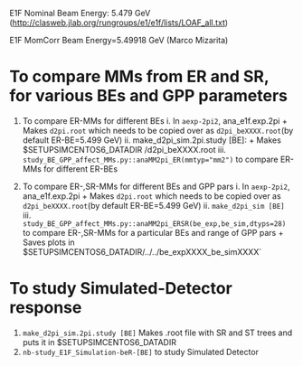 
E1F Nominal Beam Energy: 5.479 GeV
(http://clasweb.jlab.org/rungroups/e1/e1f/lists/LOAF_all.txt)

E1F MomCorr Beam Energy=5.49918 GeV 
(Marco Mizarita)

To compare MMs from ER and SR, for various BEs and GPP parameters
==================================================================

1. To compare ER-MMs for different BEs
	i.  In `aexp-2pi2`, ana_e1f.exp.2pi
			+ Makes `d2pi.root` which needs to be copied over as `d2pi_beXXXX.root`(by default ER-BE=5.499 GeV)
	ii. make_d2pi_sim.2pi.study [BE]:
			+ Makes $SETUPSIMCENTOS6_DATADIR /d2pi_beXXXX.root 
	iii. `study_BE_GPP_affect_MMs.py::anaMM2pi_ER(mmtyp="mm2")` to compare ER-MMs for different ER-BEs

2. To compare ER-,SR-MMs for different BEs and GPP pars
	i.   In `aexp-2pi2`, ana_e1f.exp.2pi
		 	+ Makes `d2pi.root` which needs to be copied over as `d2pi_beXXXX.root`(by default ER-BE=5.499 GeV)
	ii.  `make_d2pi_sim [BE]`
	iii. `study_BE_GPP_affect_MMs.py::anaMM2pi_ERSR(be_exp,be_sim,dtyps=28)` to compare ER-,SR-MMs for a particular BEs and range of GPP pars 
			+ Saves plots in $SETUPSIMCENTOS6_DATADIR/../../be_expXXXX_be_simXXXX`
	


To study Simulated-Detector response
====================================
1. `make_d2pi_sim.2pi.study [BE]` 
   Makes .root file with SR and ST trees and puts it in $SETUPSIMCENTOS6_DATADIR
2. `nb-study_E1F_Simulation-beR-[BE]` to study Simulated Detector 